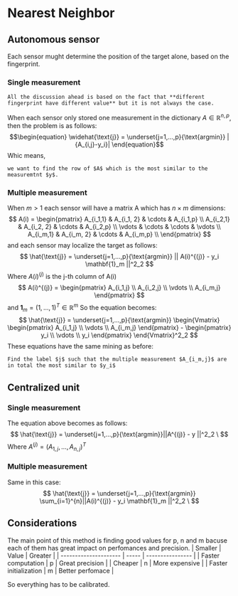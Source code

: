 # Nearest Neighbor
## Autonomous sensor
Each sensor mught determine the position of the target alone, based on the fingerprint.
### Single measurement
```ad-note
All the discussion ahead is based on the fact that **different fingerprint have different value** but it is not always the case. 
```

When each sensor only stored one measurement in the dictionary $A \in \mathbb{R}^{n,p}$, then the problem is as follows:
$$\begin{equation} \widehat{\text{j}} = \underset{j=1,...,p}{\text{argmin}} |{A_{i,j}-y_i}| \end{equation}$$
Whic means, 
```ad-important
we want to find the row of $A$ which is the most similar to the measuremtnt $y$.
```
### Multiple measurement
When $m > 1$ each sensor will have a matrix A which has $n\times m$ dimensions:
$$ A(i) = \begin{pmatrix}
	A_{i_1,1} & A_{i_1, 2} & \cdots & A_{i_1,p} \\
	A_{i_2,1} & A_{i_2, 2} & \cdots & A_{i_2,p} \\
	\vdots    &  \cdots    & \cdots &  \vdots \\
	A_{i_m,1} & A_{i_m, 2} & \cdots & A_{i_m,p} \\
\end{pmatrix} $$
and each sensor may localize the target as follows:
$$ \hat{\text{j}} = \underset{j=1,...,p}{\text{argmin}} || A(i)^{(j)} - y_i \mathbf{1}_m ||^2_2 $$
Where $A(i)^{(j)}$ is the j-th column of A(i)
$$ A(i)^{(j)} = \begin{pmatrix}
					A_{i_1,j} \\
					A_{i_2,j} \\
					\vdots    \\
					A_{i_m,j} 
			  \end{pmatrix} $$
and $\mathbf{1}_m = (1, ..., 1)^T \in \mathbb{R}^m$
So the equation becomes:
$$ \hat{\text{j}} = 
\underset{j=1,...,p}{\text{argmin}}
	\begin{Vmatrix}
	\begin{pmatrix}
		A_{i_1,j} \\ \vdots \\ A_{i_m,j}
	\end{pmatrix}
	-
	\begin{pmatrix}
		y_i \\ \vdots \\ y_i
	\end{pmatrix}
	\end{Vmatrix}^2_2
$$
These equations have the same mining as before:
```ad-important
Find the label $j$ such that the multiple measurement $A_{i_m,j}$ are in total the most similar to $y_i$
```


## Centralized unit
### Single measurement
The equation above becomes as follows:
$$ 
	\hat{\text{j}} = \underset{j=1,...,p}{\text{argmin}}||A^{(j)} - y ||^2_2 \
$$
Where $A^{(j)} = (A_{1,j}, ... , A_{n,j})^T$
### Multiple measurement
Same in this case:
$$
	\hat{\text{j}} = \underset{j=1,...,p}{\text{argmin}}
	\sum_{i=1}^{n}||A(i)^{(j)} - y_i \mathbf{1}_m ||^2_2 \
$$
## Considerations
The main point of this method is finding good values for p, n and m bacuse each of them has great impact on perfomances and precision.
| Smaller               | Value | Greater          |
| --------------------- | ----- | ---------------- |
| Faster computation    | p     | Great precision  |
| Cheaper               | n     | More expensive   |
| Faster initialization | m     | Better perfomace |

So everything has to be calibrated.